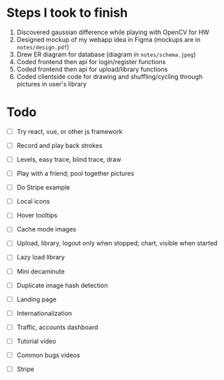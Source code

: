 # Steps I took to finish
1. Discovered gaussian difference while playing with OpenCV for HW
2. Designed mockup of my webapp idea in Figma (mockups are in ```notes/design.pdf```)
3. Drew ER diagram for database (diagram in ```notes/schema.jpeg```)
4. Coded frontend then api for login/register functions
5. Coded frontend then api for upload/library functions
6. Coded clientside code for drawing and shuffling/cycling through pictures in user's library

# Todo
- [ ] Try react, vue, or other js framework
- [ ] Record and play back strokes
- [ ] Levels, easy trace, blind trace, draw
- [ ] Play with a friend; pool together pictures

- [ ] Do Stripe example
- [ ] Local icons
- [ ] Hover tooltips
- [ ] Cache mode images
- [ ] Upload, library, logout only when stopped; chart, visible when started
- [ ] Lazy load library
- [ ] Mini decaminute
- [ ] Duplicate image hash detection
- [ ] Landing page
- [ ] Internationalization
- [ ] Traffic, accounts dashboard
- [ ] Tutorial video
- [ ] Common bugs videos
- [ ] Stripe